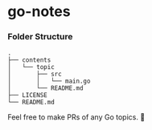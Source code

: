 # go-notes

### Folder Structure

```
.
├── contents
│   └── topic
│       ├── src
│       │   └── main.go
│       └── README.md
├── LICENSE
└── README.md

```

Feel free to make PRs of any Go topics. :bear:
